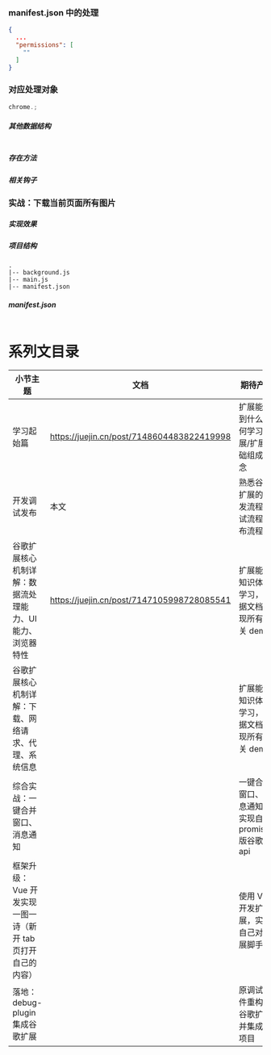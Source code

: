 ### manifest.json 中的处理

```json
{
  ...
  "permissions": [
    ""
  ]
}
```

### 对应处理对象

```js
chrome.;
```

##### 其他数据结构

```js

```

##### 存在方法

##### 相关钩子

### 实战：下载当前页面所有图片

##### 实现效果

##### 项目结构

```
.
|-- background.js
|-- main.js
|-- manifest.json
```

##### manifest.json

```json

```

# 系列文目录

| 小节主题                                                    | 文档                                       | 期待产出                                              | 补充 |
| ----------------------------------------------------------- | ------------------------------------------ | ----------------------------------------------------- | ---- |
| 学习起始篇                                                  | https://juejin.cn/post/7148604483822419998 | 扩展能做到什么/如何学习扩展/扩展基础组成概念          |      |
| 开发调试发布                                                | 本文                                       | 熟悉谷歌扩展的开发流程/调试流程/发布流程              |      |
| 谷歌扩展核心机制详解：数据流处理能力、UI 能力、浏览器特性   | https://juejin.cn/post/7147105998728085541 | 扩展能力知识体系学习，根据文档实现所有相关 demo       |      |
| 谷歌扩展核心机制详解：下载、网络请求、代理、系统信息        |                                            | 扩展能力知识体系学习，根据文档实现所有相关 demo       |      |
| 综合实战：一键合并窗口、消息通知                            |                                            | 一键合并窗口、消息通知、实现自己 promisify 版谷歌 api |      |
| 框架升级：Vue 开发实现一图一诗（新开 tab 页打开自己的内容） |                                            | 使用 Vue 开发扩展，实现自己对扩展脚手架               |      |
| 落地：debug-plugin 集成谷歌扩展                             |                                            | 原调试插件重构为谷歌扩展并集成进项目                  |      |
